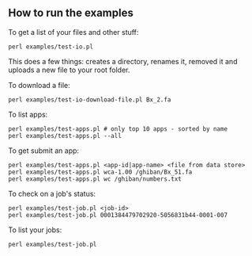 
How to run the examples
-----------------------

To get a list of your files and other stuff:

	perl examples/test-io.pl

This does a few things: creates a directory, renames it, 
removed it and uploads a new file to your root folder.

To download a file:

	perl examples/test-io-download-file.pl Bx_2.fa

To list apps:

	perl examples/test-apps.pl # only top 10 apps - sorted by name
	perl examples/test-apps.pl --all

To get submit an app:

	perl examples/test-apps.pl <app-id|app-name> <file from data store>
    perl examples/test-apps.pl wca-1.00 /ghiban/Bx_51.fa
	perl examples/test-apps.pl wc /ghiban/numbers.txt

To check on a job's status:

	perl examples/test-job.pl <job-id>
	perl examples/test-job.pl 0001384479702920-5056831b44-0001-007

To list your jobs:

	perl examples/test-job.pl

